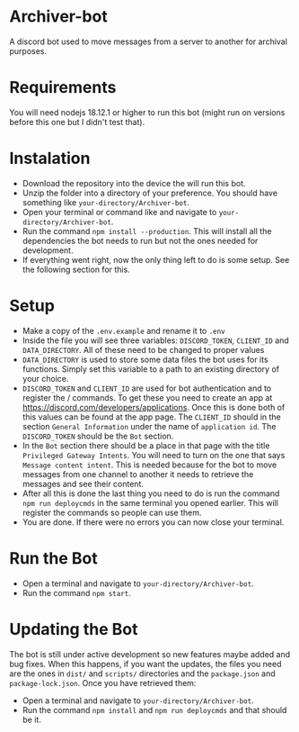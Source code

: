 # Archiver-bot
A discord bot used to move messages from a server to another for archival purposes.

# Requirements
You will need nodejs 18.12.1 or higher to run this bot (might run on versions before this one but I didn't test that).

# Instalation

- Download the repository into the device the will run this bot.
- Unzip the folder into a directory of your preference. You should have something like `your-directory/Archiver-bot`.
- Open your terminal or command like and navigate to `your-directory/Archiver-bot`.
- Run the command ```npm install --production```. This will install all the dependencies the bot needs to run but not the ones needed for development.
- If everything went right, now the only thing left to do is some setup. See the following section for this.

# Setup

- Make a copy of the `.env.example` and rename it to `.env`
- Inside the file you will see three variables: `DISCORD_TOKEN`, `CLIENT_ID` and `DATA_DIRECTORY`. All of these need to be changed to proper values
- `DATA_DIRECTORY` is used to store some data files the bot uses for its functions. Simply set this variable to a path to an existing directory of your choice.
- `DISCORD_TOKEN` and `CLIENT_ID` are used for bot authentication and to register the / commands. To get these you need to create an app at https://discord.com/developers/applications. Once this is done both of this values can be found at the app page. The `CLIENT_ID` should in the section `General Information` under the name of `application id`. The `DISCORD_TOKEN` should be the `Bot` section.
- In the `Bot` section there should be a place in that page with the title `Privileged Gateway Intents`. You will need to turn on the one that says `Message content intent`. This is needed because for the bot to move messages from one channel to another it needs to retrieve the messages and see their content.
- After all this is done the last thing you need to do is run the command `npm run deploycmds` in the same terminal you opened earlier. This will register the commands so people can use them.
- You are done. If there were no errors you can now close your terminal.

# Run the Bot
- Open a terminal and navigate to `your-directory/Archiver-bot`.
- Run the command `npm start`.

# Updating the Bot
The bot is still under active development so new features maybe added and bug fixes. When this happens, if you want the updates, the files you need are the ones in `dist/` and `scripts/` directories and the `package.json` and `package-lock.json`. Once you have retrieved them:

- Open a terminal and navigate to `your-directory/Archiver-bot`.
- Run the command `npm install` and `npm run deploycmds` and that should be it.